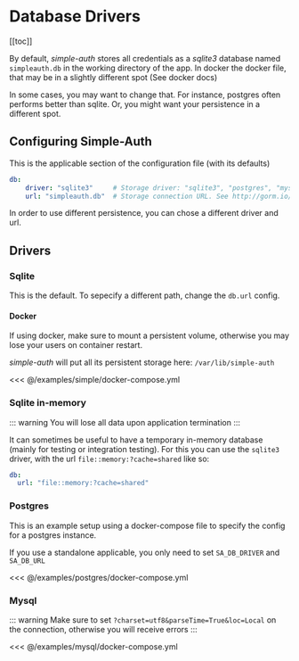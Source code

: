 # Database Drivers

[[toc]]

By default, *simple-auth* stores all credentials as a *sqlite3* database named `simpleauth.db` in the working directory of the app.
In docker the docker file, that may be in a slightly different spot (See docker docs)

In some cases, you may want to change that.  For instance, postgres often performs better than sqlite.  Or, you might want
your persistence in a different spot.

## Configuring Simple-Auth

This is the applicable section of the configuration file (with its defaults)

```yaml
db:
    driver: "sqlite3"     # Storage driver: "sqlite3", "postgres", "mysql"
    url: "simpleauth.db"  # Storage connection URL. See http://gorm.io/docs/connecting_to_the_database.html
```

In order to use different persistence, you can chose a different driver and url.

## Drivers

### Sqlite

This is the default.  To sepecify a different path, change the `db.url` config.

#### Docker

If using docker, make sure to mount a persistent volume, otherwise you may lose your users on container restart.

*simple-auth* will put all its persistent storage here: `/var/lib/simple-auth`

<<< @/examples/simple/docker-compose.yml

### Sqlite in-memory

::: warning
You will lose all data upon application termination
:::

It can sometimes be useful to have a temporary in-memory database (mainly for testing or integration testing). For this
you can use the `sqlite3` driver, with the url `file::memory:?cache=shared` like so:

```yaml
db:
  url: "file::memory:?cache=shared"
```

### Postgres

This is an example setup using a docker-compose file to specify the config for a postgres instance.

If you use a standalone applicable, you only need to set `SA_DB_DRIVER` and `SA_DB_URL`

<<< @/examples/postgres/docker-compose.yml

### Mysql

::: warning
Make sure to set `?charset=utf8&parseTime=True&loc=Local` on the connection, otherwise you will receive errors
:::

<<< @/examples/mysql/docker-compose.yml